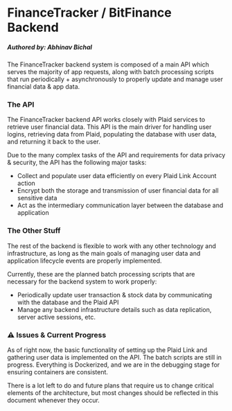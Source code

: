 # FinanceTracker / BitFinance Backend
##### Authored by: Abhinav Bichal

The FinanceTracker backend system is composed of a main API which serves the majority of app requests, along with batch processing scripts that run periodically + asynchronously to properly update and manage user financial data & app data.

### The API
The FinanceTracker backend API works closely with Plaid services to retrieve user financial data. This API is the main driver for handling user logins, retrieving data from Plaid, populating the database with user data, and returning it back to the user.

Due to the many complex tasks of the API and requirements for data privacy & security, the API has the following major tasks:

- Collect and populate user data efficiently on every Plaid Link Account action
- Encrypt both the storage and transmission of user financial data for all sensitive data
- Act as the intermediary communication layer between the database and application

### The Other Stuff
The rest of the backend is flexible to work with any other technology and infrastructure, as long as the main goals of managing user data and application lifecycle events are properly implemented.

Currently, these are the planned batch processing scripts that are necessary for the backend system to work properly:

- Periodically update user transaction & stock data by communicating with the database and the Plaid API
- Manage any backend infrastructure details such as data replication, server active sessions, etc.


### ⚠️ Issues & Current Progress
As of right now, the basic functionality of setting up the Plaid Link and gathering user data is implemented on the API. The batch scripts are still in progress. Everything is Dockerized, and we are in the debugging stage for ensuring containers are consistent.


There is a lot left to do and future plans that require us to change critical elements of the architecture, but most changes should be reflected in this document whenever they occur.
